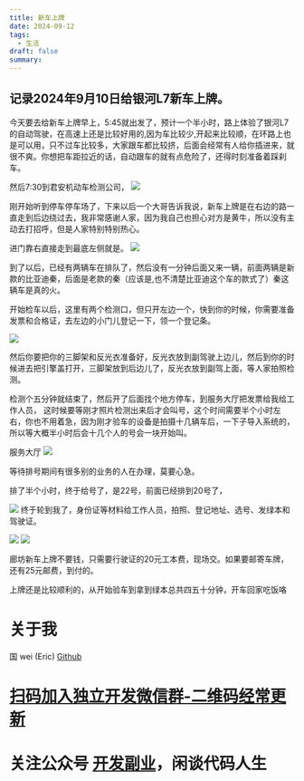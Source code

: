 ```yaml
---
title: 新车上牌
date: 2024-09-12
tags:
  - 生活
draft: false
summary:
---
```


## 记录2024年9月10日给银河L7新车上牌。

今天要去给新车上牌早上，5:45就出发了，预计一个半小时，路上体验了银河L7的自动驾驶，在高速上还是比较好用的,因为车比较少,开起来比较顺，在环路上也是可以用，只不过车比较多，大家跟车都比较挤，后面会经常有人给你插进来，就很不爽。你想把车距拉近的话，自动跟车的就有点危险了，还得时刻准备着踩刹车。

然后7:30到君安机动车检测公司，
![](Pasted%20image%2020240912081219.png)

刚开始听到停车停车场了，下来以后一个大哥告诉我说，新车上牌是在右边的路一直走到后边绕过去，我非常感谢人家，因为我自己也担心对方是黄牛，所以没有主动去打招呼，但是人家特别特别热心。


进门靠右直接走到最底左侧就是。
![](Pasted%20image%2020240912081325.png)

到了以后，已经有两辆车在排队了，然后没有一分钟后面又来一辆，前面两辆是新款的比亚迪秦，后面是老款的秦（应该是,也不清楚比亚迪这个车的款式了）秦这辆车是真的火。

开始检车以后，这里有两个检测口，但只开左边一个，快到你的时候，你需要准备发票和合格证，去左边的小门儿登记一下，领一个登记条。

![](Pasted%20image%2020240912081418.png)

然后你要把你的三脚架和反光衣准备好，反光衣放到副驾驶上边儿，然后到你的时候进去把引擎盖打开，三脚架放到后边儿了，反光衣放到副驾上面，等人家拍照检测。

检测个五分钟就结束了，然后开了后面找个地方停车，到服务大厅把发票给我给工作人员，
这时候要等刚才照片检测出来后才会叫号，这个时间需要半个小时左右，你也不用着急，因为刚才验车的设备是拍摄十几辆车后，一下子导入系统的，所以等大概半小时后会十几个人的号会一块开始叫。

服务大厅
![](Pasted%20image%2020240912082810.png)


等待排号期间有很多别的业务的人在办理，莫要心急。

排了半个小时，终于给号了，是22号，前面已经排到20号了，

![](Pasted%20image%2020240912082858.png)
终于轮到我了，身份证等材料给工作人员，拍照、登记地址、选号、发绿本和驾驶证。

![](Pasted%20image%2020240912082858.png)
![](Pasted%20image%2020240912082956.png)

廊坊新车上牌不要钱，只需要行驶证的20元工本费，现场交。如果要邮寄车牌，还有25元邮费，到付的。

上牌还是比较顺利的，从开始验车到拿到绿本总共四五十分钟，开车回家吃饭咯







# 关于我
国 wei (Eric)
[Github](https://github.com/ygweric)

# [扫码加入独立开发微信群-二维码经常更新](https://raw.githubusercontent.com/ygweric/ygweric.github.io/main/assets/qr-schedule-update/indenpendent_dev.png)

# 关注公众号 [开发副业](https://github.com/ygweric/ygweric.github.io/blob/main/assets/jinjing/wx_office_account_qr.png?raw=true)，闲谈代码人生
